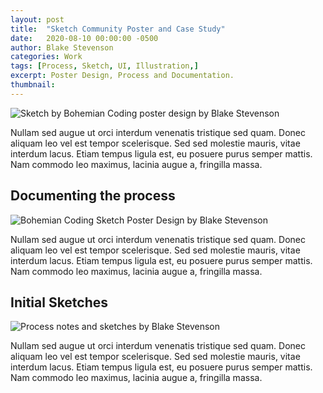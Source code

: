 ```yaml
---
layout: post
title:  "Sketch Community Poster and Case Study"
date:   2020-08-10 00:00:00 -0500
author: Blake Stevenson
categories: Work
tags: [Process, Sketch, UI, Illustration,]
excerpt: Poster Design, Process and Documentation.
thumbnail:
---
```


![Sketch by Bohemian Coding poster design by Blake Stevenson](https://drive.google.com/uc?export=view&id=1CARl-98zSd81HbAGdJroYkIJePd8SVqv)

Nullam sed augue ut orci interdum venenatis tristique sed quam. Donec aliquam leo vel est tempor scelerisque. Sed sed molestie mauris, vitae interdum lacus. Etiam tempus ligula est, eu posuere purus semper mattis. Nam commodo leo maximus, lacinia augue a, fringilla massa.

## Documenting the process

![Bohemian Coding Sketch Poster Design by Blake Stevenson](https://drive.google.com/uc?export=view&id=1W9UgMcGDpfQ0u2kRtuqi5fFVP0A3jU-h)

Nullam sed augue ut orci interdum venenatis tristique sed quam. Donec aliquam leo vel est tempor scelerisque. Sed sed molestie mauris, vitae interdum lacus. Etiam tempus ligula est, eu posuere purus semper mattis. Nam commodo leo maximus, lacinia augue a, fringilla massa.

## Initial Sketches

![Process notes and sketches by Blake Stevenson](https://drive.google.com/uc?export=view&id=1UhPkKpdRHSIbi34YGU_UyHa9l9eMy880)

Nullam sed augue ut orci interdum venenatis tristique sed quam. Donec aliquam leo vel est tempor scelerisque. Sed sed molestie mauris, vitae interdum lacus. Etiam tempus ligula est, eu posuere purus semper mattis. Nam commodo leo maximus, lacinia augue a, fringilla massa.
